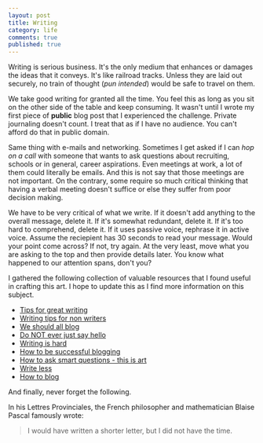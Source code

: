 ```yaml
---
layout: post
title: Writing
category: life
comments: true
published: true
---
```


Writing is serious business. It's the only medium that enhances or damages the ideas that it conveys. It's like railroad tracks. Unless they are laid out securely, no train of thought (*pun intended*) would be safe to travel on them.

We take good writing for granted all the time. You feel this as long as you sit on the other side of the table and keep consuming. It wasn't until I wrote my first piece of **public** blog post that I experienced the challenge. Private journaling doesn't count. I treat that as if I have no audience. You can't afford do that in public domain.

Same thing with e-mails and networking. Sometimes I get asked if I can *hop on a call* with someone that wants to ask questions about recruiting, schools or in general, career aspirations. Even meetings at work, a lot of them could literally be emails. And this is not say that those meetings are not important. On the contrary, some require so much critical thinking that having a verbal meeting doesn't suffice or else they suffer from poor decision making.

We have to be very critical of what we write. If it doesn't add anything to the overall message, delete it. If it's somewhat redundant, delete it. If it's too hard to comprehend, delete it. If it uses passive voice, rephrase it in active voice. Assume the reciepient has 30 seconds to read your message. Would your point come across? If not, try again. At the very least, move what you are asking to the top and then provide details later. You know what happened to our attention spans, don't you?

I gathered the following collection of valuable resources that I found useful in crafting this art. I hope to update this as I find more information on this subject.

- [Tips for great writing](http://web.archive.org/web/20050403185924/http://www.testing.com/cgi-bin/blog/2004/11/16)
- [Writing tips for non writers](https://whatever.scalzi.com/2006/02/12/writing-tips-for-non-writers-who-dont-want-to-work-at-writing/)
- [We should all blog](https://sites.google.com/site/steveyegge2/you-should-write-blogs)
- [Do NOT ever just say hello](https://www.nohello.com/)
- [Writing is hard](https://blog.codinghorror.com/fear-of-writing/)
- [How to be successful blogging](https://blog.codinghorror.com/how-to-achieve-ultimate-blog-success-in-one-easy-step/)
- [How to ask smart questions - this is art](http://www.catb.org/esr/faqs/smart-questions.html)
- [Write less](https://www.npr.org/sections/13.7/2014/02/03/270680304/this-could-have-been-shorter#:~:text=In%20his%20Lettres%20Provinciales%2C%20the,did%20not%20have%20the%20time.)
- [How to blog](https://blog.codinghorror.com/blogging-about-blogging/)


And finally, never forget the following. 

In his Lettres Provinciales, the French philosopher and mathematician Blaise Pascal famously wrote:

> I would have written a shorter letter, but I did not have the time.
